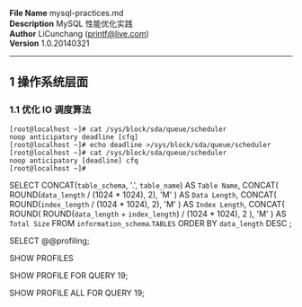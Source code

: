 **File Name** mysql-practices.md  
**Description**  MySQL 性能优化实践  
**Author** LiCunchang (printf@live.com)  
**Version** 1.0.20140321  

------

## 1 操作系统层面

### 1.1 优化 IO 调度算法

    [root@localhost ~]# cat /sys/block/sda/queue/scheduler
    noop anticipatory deadline [cfq]
    [root@localhost ~]# echo deadline >/sys/block/sda/queue/scheduler
    [root@localhost ~]# cat /sys/block/sda/queue/scheduler
    noop anticipatory [deadline] cfq
    [root@localhost ~]#



SELECT 
  CONCAT(`table_schema`, '.', `table_name`) AS `Table Name`,
  CONCAT(
    ROUND(`data_length` / (1024 * 1024), 2),
    'M'
  ) AS `Data Length`,
  CONCAT(
    ROUND(`index_length` / (1024 * 1024), 2),
    'M'
  ) AS `Index Length`,
  CONCAT(
    ROUND(
      ROUND(`data_length` + `index_length`) / (1024 * 1024),
      2
    ),
    'M'
  ) AS `Total Size` 
FROM
  `information_schema`.`TABLES` 
ORDER BY `data_length` DESC ;











SELECT @@profiling;

SHOW PROFILES

SHOW PROFILE FOR QUERY 19;

SHOW PROFILE ALL FOR QUERY 19;


















